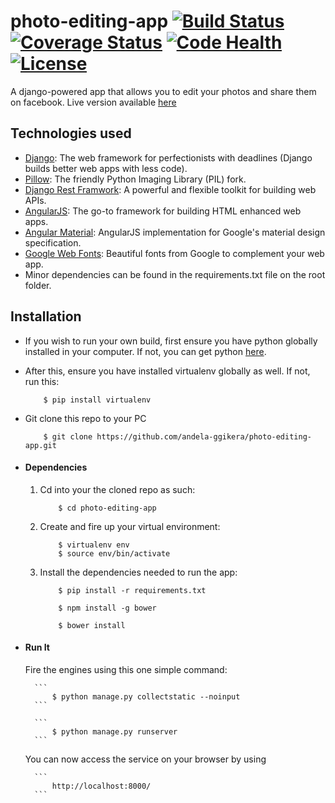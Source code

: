 # photo-editing-app [![Build Status](https://travis-ci.org/andela-ggikera/photo-editing-app.svg?branch=master)](https://travis-ci.org/andela-ggikera/photo-editing-app) [![Coverage Status](https://coveralls.io/repos/github/andela-ggikera/photo-editing-app/badge.svg?branch=feature-socialmedia)](https://coveralls.io/github/andela-ggikera/photo-editing-app?branch=feature-socialmedia) [![Code Health](https://landscape.io/github/andela-ggikera/photo-editing-app/develop/landscape.svg?style=flat)](https://landscape.io/github/andela-ggikera/photo-editing-app/develop) [![License](http://img.shields.io/:license-mit-blue.svg)](http://doge.mit-license.org)
A django-powered app that allows you to edit your photos and share them on facebook.
Live version available [here](https://picto.herokuapp.com/)


## Technologies used
* [Django](https://www.djangoproject.com/): The web framework for perfectionists with deadlines (Django builds better web apps with less code).
* [Pillow](http://pillow.readthedocs.org/en/3.1.x/): The friendly Python Imaging Library (PIL) fork.
* [Django Rest Framwork](http://www.django-rest-framework.org/): A powerful and flexible toolkit for building web APIs.
* [AngularJS](https://angularjs.org/): The go-to framework for building HTML enhanced web apps.
* [Angular Material](https://material.angularjs.org/latest/): AngularJS implementation for Google's material design specification.
* [Google Web Fonts](https://www.google.com/fonts): Beautiful fonts from Google to complement your web app.
* Minor dependencies can be found in the requirements.txt file on the root folder.


## Installation
* If you wish to run your own build, first ensure you have python globally installed in your computer. If not, you can get python [here](https://www.python.org").
* After this, ensure you have installed virtualenv globally as well. If not, run this:
    ```
        $ pip install virtualenv
    ```
* Git clone this repo to your PC
    ```
        $ git clone https://github.com/andela-ggikera/photo-editing-app.git
    ```


* #### Dependencies
    1. Cd into your the cloned repo as such:
        ```
            $ cd photo-editing-app
        ```

    2. Create and fire up your virtual environment:
        ```
            $ virtualenv env
            $ source env/bin/activate
        ```
    3. Install the dependencies needed to run the app:
        ```
            $ pip install -r requirements.txt
        ```

        ```
            $ npm install -g bower
        ```

        ```
            $ bower install
        ```


* #### Run It
    Fire the engines using this one simple command:

        ```
            $ python manage.py collectstatic --noinput
        ```

        ```
            $ python manage.py runserver
        ```
    You can now access the service on your browser by using

        ```
            http://localhost:8000/
        ```
